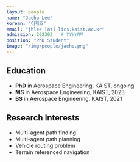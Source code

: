 ```yaml
---
layout: people
name: "Jaeho Lee"
korean: "이재호"
email: "jhlee [at] lics.kaist.ac.kr"
admission: 202302   # YYYYMM
position: "PhD Student"
image: "/img/people/jaeho.png"
---
```


## Education

- **PhD** in Aerospace Engineering, KAIST, ongoing
- **MS** in Aerospace Engineering, KAIST, 2023
- **BS** in Aerospace Engineering, KAIST, 2021

## Research Interests

- Multi-agent path finding
- Multi-agent path planning
- Vehicle routing problem
- Terrain referenced navigation
